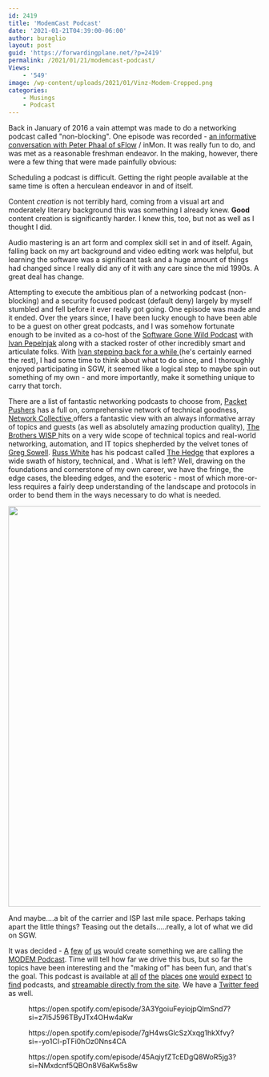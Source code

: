 ```yaml
---
id: 2419
title: 'ModemCast Podcast'
date: '2021-01-21T04:39:00-06:00'
author: buraglio
layout: post
guid: 'https://forwardingplane.net/?p=2419'
permalink: /2021/01/21/modemcast-podcast/
Views:
    - '549'
image: /wp-content/uploads/2021/01/Vinz-Modem-Cropped.png
categories:
    - Musings
    - Podcast
---
```


<!-- wp:paragraph -->
<p>Back in January of 2016 a vain attempt was made to do a networking podcast called "non-blocking". One episode was recorded - <a href="https://packetpushers.net/podcast/non-blocking-1-sflow-peter-phaal-inmon-sflow-org-2/">an informative conversation with Peter Phaal of sFlow</a> / inMon. It was really fun to do, and was met as a reasonable freshman endeavor. In the making, however, there were a few thing that were made painfully obvious:</p>
<!-- /wp:paragraph -->

<!-- wp:paragraph -->
<p>Scheduling a podcast is difficult. Getting the right people available at the same time is often a herculean endeavor in and of itself.  </p>
<!-- /wp:paragraph -->

<!-- wp:paragraph -->
<p>Content <em>creation</em> is not terribly hard, coming from a visual art and moderately literary background this was something I already knew. <strong>Good</strong> content creation is significantly harder. I knew this, too, but not as well as I thought I did. </p>
<!-- /wp:paragraph -->

<!-- wp:paragraph -->
<p>Audio mastering is an art form and complex skill set in and of itself. Again, falling back on my art background and video editing work was helpful, but learning the software was a significant task and a huge amount of things had changed since I really did any of it with any care since the mid 1990s. A great deal has change. </p>
<!-- /wp:paragraph -->

<!-- wp:paragraph -->
<p>Attempting to execute the ambitious plan of a networking podcast (non-blocking) and a security focused podcast (default deny) largely by myself stumbled and fell before it ever really got going. One episode was made and it ended. Over the years since, I have been lucky enough to have been able to be a guest on other great podcasts, and I was somehow fortunate enough to be invited as a co-host of the <a href="https://www.ipspace.net/Podcast/Software_Gone_Wild/">Software Gone Wild Podcast</a> with <a href="https://twitter.com/ioshints">Ivan Pepelnjak</a> along with a stacked roster of other incredibly smart and articulate folks.  With <a href="https://blog.ipspace.net/2021/01/planning-webinars-2021.html">Ivan stepping back for a while </a>(he's certainly earned the rest), I had some time to think about what to do since, and I thoroughly enjoyed participating in SGW, it seemed like a logical step to maybe spin out something of my own - and more importantly, make it something unique to carry that torch. </p>
<!-- /wp:paragraph -->

<!-- wp:paragraph -->
<p>There are a list of fantastic networking podcasts to choose from, <a href="https://www.packetpushers.net">Packet Pushers</a> has a full on, comprehensive network of technical goodness, <a href="https://networkcollective.com/">Network Collective </a>offers a fantastic view with an always informative array of topics and guests (as well as absolutely amazing production quality), <a href="http://thebrotherswisp.com/">The Brothers WISP </a>hits on a very wide scope of technical topics and real-world networking, automation, and IT topics shepherded by the velvet tones of <a href="http://gregsowell.com/">Greg Sowell</a>. <a href="https://rule11.tech/">Russ White</a> has his podcast called <a href="https://rule11.tech/hedge/">The Hedge</a> that explores a wide swath of history, technical, and . What is left? Well, drawing on the foundations and cornerstone of my own career, we have the fringe, the edge cases, the bleeding edges, and the esoteric - most of which more-or-less requires a fairly deep understanding of the landscape and protocols in order to bend them in the ways necessary to do what is needed.</p>
<!-- /wp:paragraph -->

<!-- wp:paragraph {"align":"center"} -->
<p class="has-text-align-center"> <img class="wp-image-2420" style="width: 800px;" src="https://forwardingplane.net/wp-content/uploads/2021/01/Strange-and-Unusual.jpg" alt=""></p>
<!-- /wp:paragraph -->

<!-- wp:paragraph -->
<p></p>
<!-- /wp:paragraph -->

<!-- wp:paragraph -->
<p>And maybe....a bit of the carrier and ISP last mile space. Perhaps taking apart the little things? Teasing out the details.....really, a lot of what we did on SGW. </p>
<!-- /wp:paragraph -->

<!-- wp:paragraph -->
<p>It was decided - <a href="https://twitter.com/johnosmon">A</a> <a href="https://twitter.com/crankynetman">few</a> <a href="https://twitter.com/_ipengineer">of</a> <a href="https://twitter.com/netmanchris">us</a> would create something we are calling the <a href="https://modem.show">MODEM Podcast</a>. Time will tell how far we drive this bus, but so far the topics have been interesting and the "making of" has been fun, and that's the goal. This podcast is available at <a href="https://podcasts.apple.com/us/podcast/modulate-demodulate/id1548056557?itsct=podcast_box&amp;itscg=30200">all</a> <a href="https://anchor.fm/modulate-demodulate">of</a> <a href="https://www.breaker.audio/p/modulate-demodulate/episodes">the</a> <a href="https://castbox.fm/app/castbox/player/id3692892">places</a> <a href="https://podcasts.google.com/feed/aHR0cHM6Ly9hbmNob3IuZm0vcy8yYjIyYTA4MC9wb2RjYXN0L3Jzcw">one</a> <a href="https://overcast.fm/p2627621-TenOP5">would</a> <a href="https://pca.st/ns8wzfzh">expect</a> <a href="https://radiopublic.com/modulate-demodulate-8XVn9q">to</a> <a href="https://open.spotify.com/show/3RypBMUS6bIseujTc0PLqx">find</a> podcasts, and <a href="https://www.modem.show/post/">streamable directly from the site</a>. We have a <a href="https://twitter.com/modemcast">Twitter feed</a> as well.   </p>
<!-- /wp:paragraph -->

<!-- wp:embed {"url":"https://open.spotify.com/episode/3A3YgoiuFeyiojpQImSnd7?si=z7l5J596TByJTx4OHw4aKw","type":"rich","providerNameSlug":"spotify","responsive":true,"className":"wp-embed-aspect-21-9 wp-has-aspect-ratio"} -->
<figure class="wp-block-embed is-type-rich is-provider-spotify wp-block-embed-spotify wp-embed-aspect-21-9 wp-has-aspect-ratio"><div class="wp-block-embed__wrapper">
https://open.spotify.com/episode/3A3YgoiuFeyiojpQImSnd7?si=z7l5J596TByJTx4OHw4aKw
</div></figure>
<!-- /wp:embed -->

<!-- wp:embed {"url":"https://open.spotify.com/episode/7gH4wsGlcSzXxqg1hkXfvy?si=-yo1CI-pTFi0hOz0Nns4CA","type":"rich","providerNameSlug":"spotify","responsive":true,"className":"wp-embed-aspect-21-9 wp-has-aspect-ratio"} -->
<figure class="wp-block-embed is-type-rich is-provider-spotify wp-block-embed-spotify wp-embed-aspect-21-9 wp-has-aspect-ratio"><div class="wp-block-embed__wrapper">
https://open.spotify.com/episode/7gH4wsGlcSzXxqg1hkXfvy?si=-yo1CI-pTFi0hOz0Nns4CA
</div></figure>
<!-- /wp:embed -->

<!-- wp:embed {"url":"https://open.spotify.com/episode/45AqiyfZTcEDgQ8WoR5jg3?si=NMxdcnf5QBOn8V6aKw5s8w","type":"rich","providerNameSlug":"spotify","responsive":true,"className":"wp-embed-aspect-21-9 wp-has-aspect-ratio"} -->
<figure class="wp-block-embed is-type-rich is-provider-spotify wp-block-embed-spotify wp-embed-aspect-21-9 wp-has-aspect-ratio"><div class="wp-block-embed__wrapper">
https://open.spotify.com/episode/45AqiyfZTcEDgQ8WoR5jg3?si=NMxdcnf5QBOn8V6aKw5s8w
</div></figure>
<!-- /wp:embed -->